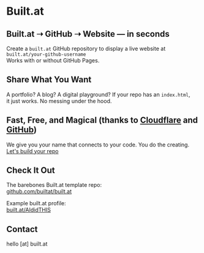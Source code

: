 # Built.at

## Built.at ➝ GitHub ➝ Website — in seconds

Create a `built.at` GitHub repository to display a live website at `built.at/your-github-username`  
Works with or without GitHub Pages.

## Share What You Want

A portfolio? A blog? A digital playground? If your repo has an `index.html`,  
it just works. No messing under the hood.

## Fast, Free, and Magical (thanks to [Cloudflare](https://cloudflare.com) and [GitHub](https://github.com))

We give you your name that connects to your code. You do the creating.  
[Let's build your repo](https://github.com/new?template_name=built.at&template_owner=builtat&name=built.at)

## Check It Out

The barebones Built.at template repo:  
[github.com/builtat/built.at](https://github.com/builtat/built.at)

Example built.at profile:  
[built.at/AIdidTHIS](https://built.at/aididthis)

## Contact

hello [at] built.at

